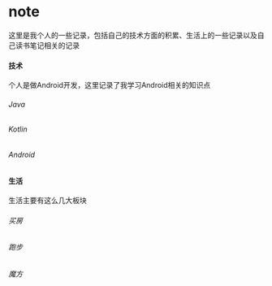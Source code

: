 # note

这里是我个人的一些记录，包括自己的技术方面的积累、生活上的一些记录以及自己读书笔记相关的记录

#### 技术

个人是做Android开发，这里记录了我学习Android相关的知识点

###### Java

###### Kotlin

###### Android

#### 生活

生活主要有这么几大板块

###### 买房

###### 跑步

###### 魔方

